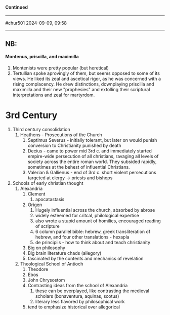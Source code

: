 #### Continued
---
#chur501 
2024-09-09, 09:58

---
NB:
 -  
#### Montenus, priscilla, and maximilla
1. Montenists were pretty popular (but heretical)
2. Tertullian spoke aprovingly of them, but seems opposed to some of its views. He liked its zeal and ascetical rigor, as he was concerned with a rising complacency.  He drew distinctions, downplaying priscilla and maximilla and their new "prophesies" and extolling their scriptural interpretations and zeal for martyrdom.

# 3rd Century
1. Third century consolidation
	1. Heathens - Prosecutions of the Church
		1. Septimus Severus - initially tolerant, but later on would punish conversion to Christianity punished by death
		2. Decius - came to power mid 3rd c. and immediately started empire-wide persecution of all christians, ravaging all levels of society across the entire roman world.  They subsided rapidly, sometimes at the behest of influential Christians.
		3. Valerian & Gallienus - end of 3rd c. short violent persecutions targeted at clergy -> priests and bishops
2. Schools of early christian thought
	1. Alexandria
		1. Clement
			1. apocatastasis
		2. Origen
			1. Hugely influential across the church, absorbed by abrose
			2. widely esteemed for critcal, philological expertise
			3. also wrote a stupid amount of homilies, encouraged reading of scripture
			4. 6 column parallel bible: hebrew, greek transliteration of hebrew, and four other translations - hexapla
			5. de principiis - how to think about and teach christianity
		3. Big on philosophy
		4. Big brain literature chads (allegory)
		5. fascinated by the contents and mechanics of revelation
	2.  Theological School of Antioch
		1. Theodore
		2. Ebos
		3. John Chrysostom
		4. Contrasting ideas from the school of Alexandria
			1. these can be overplayed, like contrasting the medieval scholars (bonaventura, aquinas, scotus)
			2. literary less flavored by philosophical work
		5. tend to emphasize historical over allegorical